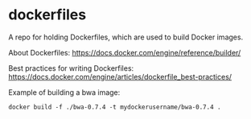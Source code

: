 # dockerfiles

A repo for holding Dockerfiles, which are used to build Docker images.

About Dockerfiles: https://docs.docker.com/engine/reference/builder/

Best practices for writing Dockerfiles: https://docs.docker.com/engine/articles/dockerfile_best-practices/

Example of building a bwa image:
  
`docker build -f ./bwa-0.7.4 -t mydockerusername/bwa-0.7.4 .`
